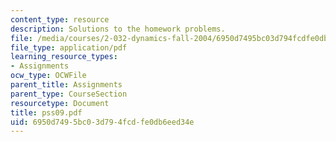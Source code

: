 ```yaml
---
content_type: resource
description: Solutions to the homework problems.
file: /media/courses/2-032-dynamics-fall-2004/6950d7495bc03d794fcdfe0db6eed34e_pss09.pdf
file_type: application/pdf
learning_resource_types:
- Assignments
ocw_type: OCWFile
parent_title: Assignments
parent_type: CourseSection
resourcetype: Document
title: pss09.pdf
uid: 6950d749-5bc0-3d79-4fcd-fe0db6eed34e
---
```

